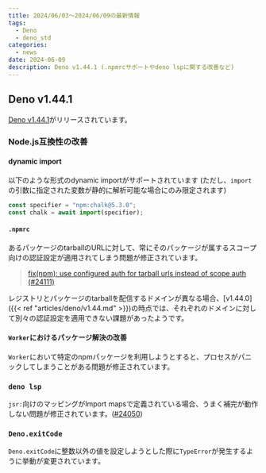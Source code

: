 ```yaml
---
title: 2024/06/03〜2024/06/09の最新情報
tags:
  - Deno
  - deno_std
categories:
  - news
date: 2024-06-09
description: Deno v1.44.1 (.npmrcサポートやdeno lspに関する改善など)
---
```


## Deno v1.44.1

[Deno v1.44.1](https://github.com/denoland/deno/releases/tag/v1.44.1)がリリースされています。

### Node.js互換性の改善

#### dynamic import

以下のような形式のdynamic importがサポートされています (ただし、`import`の引数に指定された変数が静的に解析可能な場合にのみ限定されます)

```typescript
const specifier = "npm:chalk@5.3.0";
const chalk = await import(specifier);
```

#### `.npmrc`

あるパッケージのtarballのURLに対して、常にそのパッケージが属するスコープ向けの認証設定が適用されてしまう問題が修正されています。

> [fix(npm): use configured auth for tarball urls instead of scope auth (#24111)](https://github.com/denoland/deno/pull/24111)

レジストリとパッケージのtarballを配信するドメインが異なる場合、[v1.44.0]({{< ref "articles/deno/v1.44.md" >}})の時点では、それぞれのドメインに対して別々の認証設定を適用できない課題があったようです。

#### `Worker`におけるパッケージ解決の改善

`Worker`において特定のnpmパッケージを利用しようとすると、プロセスがパニックしてしまうことがある問題が修正されています。

### `deno lsp`

`jsr:`向けのマッピングがImport mapsで定義されている場合、うまく補完が動作しない問題が修正されています。([#24050](https://github.com/denoland/deno/issues/24050))

### `Deno.exitCode`

`Deno.exitCode`に整数以外の値を設定しようとした際に`TypeError`が発生するように挙動が変更されています。
